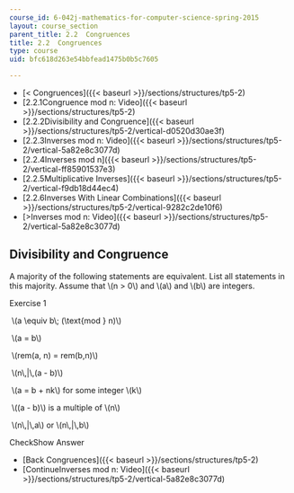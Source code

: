 ```yaml
---
course_id: 6-042j-mathematics-for-computer-science-spring-2015
layout: course_section
parent_title: 2.2  Congruences
title: 2.2  Congruences
type: course
uid: bfc618d263e54bbfead1475b0b5c7605

---
```


*   [< Congruences]({{< baseurl >}}/sections/structures/tp5-2)
*   [2.2.1Congruence mod n: Video]({{< baseurl >}}/sections/structures/tp5-2)
*   [2.2.2Divisibility and Congruence]({{< baseurl >}}/sections/structures/tp5-2/vertical-d0520d30ae3f)
*   [2.2.3Inverses mod n: Video]({{< baseurl >}}/sections/structures/tp5-2/vertical-5a82e8c3077d)
*   [2.2.4Inverses mod n]({{< baseurl >}}/sections/structures/tp5-2/vertical-ff85901537e3)
*   [2.2.5Multiplicative Inverses]({{< baseurl >}}/sections/structures/tp5-2/vertical-f9db18d44ec4)
*   [2.2.6Inverses With Linear Combinations]({{< baseurl >}}/sections/structures/tp5-2/vertical-9282c2de10f6)
*   [\>Inverses mod n: Video]({{< baseurl >}}/sections/structures/tp5-2/vertical-5a82e8c3077d)

Divisibility and Congruence
---------------------------

  

A majority of the following statements are equivalent. List all statements in this majority. Assume that \\(n > 0\\) and \\(a\\) and \\(b\\) are integers.

Exercise 1

&nbsp;\\(a \\equiv b\\; (\\text{mod } n)\\)&nbsp;

&nbsp;\\(a = b\\)&nbsp;

&nbsp;\\(rem(a, n) = rem(b,n)\\)&nbsp;

&nbsp;\\(n\\,|\\,(a - b)\\)&nbsp;

&nbsp;\\(a = b + nk\\) for some integer \\(k\\)&nbsp;

&nbsp;\\((a - b)\\) is a multiple of \\(n\\)&nbsp;

&nbsp;\\(n\\,|\\,a\\) or \\(n\\,|\\,b\\)&nbsp;

CheckShow Answer

*   [Back Congruences]({{< baseurl >}}/sections/structures/tp5-2)
*   [ContinueInverses mod n: Video]({{< baseurl >}}/sections/structures/tp5-2/vertical-5a82e8c3077d)